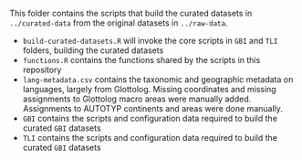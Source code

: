 This folder contains the scripts that build the curated datasets in `../curated-data` from the original datasets in `../raw-data`. 


- `build-curated-datasets.R` will invoke the core scripts in `GBI` and `TLI` folders, building the curated datasets
- `functions.R` contains the functions shared by the scripts in this repository
- `lang-metadata.csv` contains the taxonomic and geographic metadata on languages, largely from Glottolog. Missing coordinates and missing assignments to Glottolog macro areas were manually added. Assignments to AUTOTYP continents and areas were done manually.
- `GBI` contains the scripts and configuration data required to build the curated `GBI` datasets
- `TLI` contains the scripts and configuration data required to build the curated  `GBI` datasets

